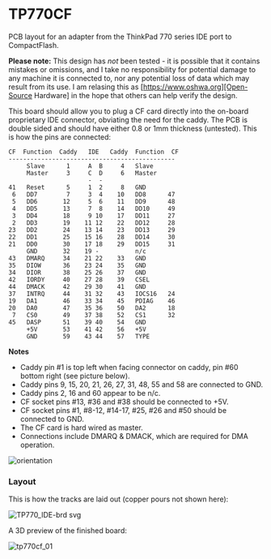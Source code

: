 # TP770CF
PCB layout for an adapter from the ThinkPad 770 series IDE port to CompactFlash. 

**Please note:** This design has *not* been tested - it is possible that it contains mistakes or omissions, and I take no responsibility for potential damage to any machine it is connected to, nor any potential loss of data which may result from its use. I am relasing this as [https://www.oshwa.org][Open-Source Hardware] in the hope that others can help verify the design. 

This board should allow you to plug a CF card directly into the on-board proprietary IDE connector, obviating the need for the caddy. The PCB is double sided and should have either 0.8 or 1mm thickness (untested). This is how the pins are connected: 

````
CF  Function  Caddy   IDE   Caddy  Function  CF
----------------------------------------------
     Slave      1     A  B     4   Slave 
     Master     3     C  D     6   Master  
                      -  -     
41   Reset      5     1  2     8   GND 
 6   DD7        7     3  4    10   DD8      47
 5   DD6       12     5  6    11   DD9      48
 4   DD5       13     7  8    14   DD10     49
 3   DD4       18     9 10    17   DD11     27
 2   DD3       19    11 12    22   DD12     28
23   DD2       24    13 14    23   DD13     29
22   DD1       25    15 16    28   DD14     30
21   DD0       30    17 18    29   DD15     31
     GND       32    19 -          n/c 
43   DMARQ     34    21 22    33   GND 
35   DIOW      36    23 24    35   GND 
34   DIOR      38    25 26    37   GND 
42   IORDY     40    27 28    39   CSEL      
44   DMACK     42    29 30    41   GND 
37   INTRQ     44    31 32    43   IOCS16   24
19   DA1       46    33 34    45   PDIAG    46
20   DA0       47    35 36    50   DA2      18
 7   CS0       49    37 38    52   CS1      32
45   DASP      51    39 40    54   GND 
     +5V       53    41 42    56   +5V      
     GND       59    43 44    57   TYPE       
````
**Notes**
* Caddy pin #1 is top left when facing connector on caddy, pin #60 bottom right (see picture below).
* Caddy pins 9, 15, 20, 21, 26, 27, 31, 48, 55 and 58 are connected to GND.
* Caddy pins 2, 16 and 60 appear to be n/c.
* CF socket pins #13, #36 and #38 should be connected to +5V.
* CF socket pins #1, #8-12, #14-17, #25, #26 and #50 should be connected to GND.
* The CF card is hard wired as master.
* Connections include DMARQ & DMACK, which are required for DMA operation.

![orientation](https://user-images.githubusercontent.com/196348/150650259-b124dd97-5db0-49e4-94f7-07f6595ab1a8.jpg)
### Layout
This is how the tracks are laid out (copper pours not shown here): 

![TP770_IDE-brd svg](https://user-images.githubusercontent.com/196348/150650939-2b1d31ca-ef51-49c7-81a5-fa32e32f8fd1.png)

A 3D preview of the finished board: 

![tp770cf_01](https://user-images.githubusercontent.com/196348/150651044-0dd0e29d-54b4-4504-937b-e863a3c1cb48.png)




